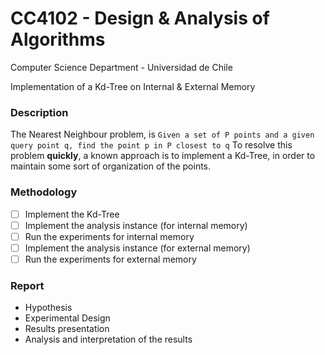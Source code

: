 CC4102 - Design & Analysis of Algorithms
========================================

Computer Science Department - Universidad de Chile

Implementation of a Kd-Tree on Internal &amp; External Memory

### Description
The Nearest Neighbour problem, is `Given a set of P points and a given query point q, find the point p in P closest to q`
To resolve this problem **quickly**, a known approach is to implement a Kd-Tree, in order to maintain some sort of organization of the points.

### Methodology
- [ ] Implement the Kd-Tree
- [ ] Implement the analysis instance (for internal memory)
- [ ] Run the experiments for internal memory
- [ ] Implement the analysis instance (for external memory)
- [ ] Run the experiments for external memory

### Report
- Hypothesis
- Experimental Design
- Results presentation
- Analysis and interpretation of the results